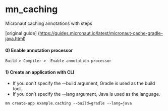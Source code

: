 # mn_caching
Micronaut caching annotations with steps

[original guide] (https://guides.micronaut.io/latest/micronaut-cache-gradle-java.html)

#### 0) Enable annotation processor
```
Build > Compiler >  Enable annotation processor
```
#### 1) Create an application with CLI
- If you don’t specify the --build argument, Gradle is used as the build tool.
- If you don’t specify the --lang argument, Java is used as the language.
```
mn create-app example.caching --build=gradle --lang=java
```

